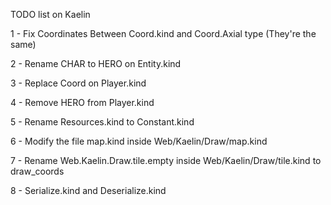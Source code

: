 TODO list on Kaelin

1 - Fix Coordinates Between Coord.kind and Coord.Axial type (They're the same)

2 - Rename CHAR to HERO on Entity.kind

3 - Replace Coord on Player.kind

4 - Remove HERO from Player.kind

5 - Rename Resources.kind to Constant.kind

6 - Modify the file map.kind inside Web/Kaelin/Draw/map.kind

7 - Rename Web.Kaelin.Draw.tile.empty inside Web/Kaelin/Draw/tile.kind to draw_coords

8 - Serialize.kind and Deserialize.kind
